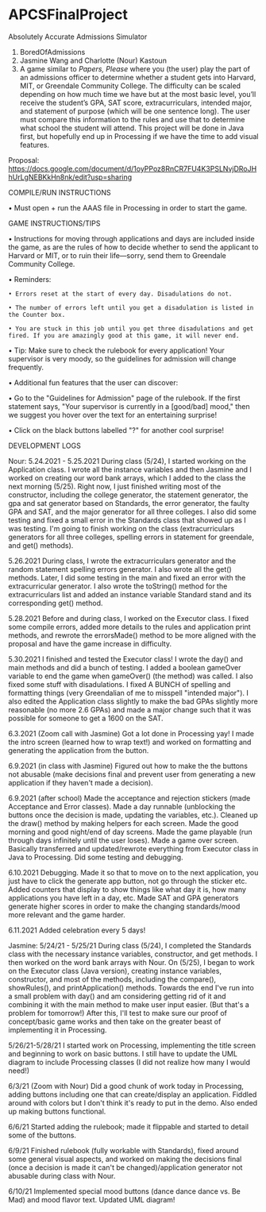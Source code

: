 # APCSFinalProject
Absolutely Accurate Admissions Simulator
1. BoredOfAdmissions
2. Jasmine Wang and Charlotte (Nour) Kastoun
3. A game similar to <i> Papers, Please </i> where you (the user) play the part of an admissions officer to determine whether a student gets into Harvard, MIT, or Greendale Community College. The difficulty can be scaled depending on how much time we have but at the most basic level, you’ll receive the student’s GPA, SAT score, extracurriculars, intended major, and statement of purpose (which will be one sentence long). The user must compare this information to the rules and use that to determine what school the student will attend. This project will be done in Java first, but hopefully end up in Processing if we have the time to add visual features.

Proposal: https://docs.google.com/document/d/1oyPPoz8RnCR7FU4K3PSLNvjDRoJHhUrLgNEBKkHn8nk/edit?usp=sharing

COMPILE/RUN INSTRUCTIONS

• Must open + run the AAAS file in Processing in order to start the game.

GAME INSTRUCTIONS/TIPS

• Instructions for moving through applications and days are included inside the game, as are the rules of how to decide whether to send the applicant to Harvard or MIT, or to ruin their life—sorry, send them to Greendale Community College.

• Reminders:

    • Errors reset at the start of every day. Disadulations do not.
    
    • The number of errors left until you get a disadulation is listed in the Counter box.
    
    • You are stuck in this job until you get three disadulations and get fired. If you are amazingly good at this game, it will never end. 
    
• Tip: Make sure to check the rulebook for every application! Your supervisor is very moody, so the guidelines for admission will change frequently.

• Additional fun features that the user can discover:

   • Go to the "Guidelines for Admission" page of the rulebook. If the first statement says, "Your supervisor is currently in a [good/bad] mood," then we suggest you hover over the text for an entertaining surprise!
   
   • Click on the black buttons labelled "?" for another cool surprise!


DEVELOPMENT LOGS

Nour:
5.24.2021 - 5.25.2021
During class (5/24), I started working on the Application class. I wrote all the instance variables and then Jasmine and I worked on creating our word bank arrays, which I added to the class the next morning (5/25). Right now, I just finished writing most of the constructor, including the college generator, the statement generator, the gpa and sat generator based on Standards, the error generator, the faulty GPA and SAT, and the major generator for all three colleges. I also did some testing and fixed a small error in the Standards class that showed up as I was testing. I'm going to finish working on the class (extracurriculars generators for all three colleges, spelling errors in statement for greendale, and get() methods).

5.26.2021
During class, I wrote the extracurriculars generator and the random statement spelling errors generator. I also wrote all the get() methods. Later, I did some testing in the main and fixed an error with the extracurricular generator. I also wrote the toString() method for the extracurriculars list and added an instance variable Standard stand and its corresponding get() method.

5.28.2021
Before and during class, I worked on the Executor class. I fixed some compile errors, added more details to the rules and application print methods, and rewrote the errorsMade() method to be more aligned with the proposal and have the game increase in difficulty. 

5.30.2021
I finished and tested the Executor class! I wrote the day() and main methods and did a bunch of testing. I added a boolean gameOver variable to end the game when gameOver() (the method) was called. I also fixed some stuff with disadulations. I fixed A BUNCH of spelling and formatting things (very Greendalian of me to misspell "intended major"). I also edited the Application class slightly to make the bad GPAs slightly more reasonable (no more 2.6 GPAs) and made a major change such that it was possible for someone to get a 1600 on the SAT. 

6.3.2021 (Zoom call with Jasmine)
Got a lot done in Processing yay! I made the intro screen (learned how to wrap text!) and worked on formatting and generating the application from the button. 

6.9.2021 (in class with Jasmine)
Figured out how to make the the buttons not abusable (make decisions final and prevent user from generating a new application if they haven't made a decision).

6.9.2021 (after school)
Made the acceptance and rejection stickers (made Acceptance and Error classes).
Made a day runnable (unblocking the buttons once the decision is made, updating the variables, etc.).
Cleaned up the draw() method by making helpers for each screen.
Made the good morning and good night/end of day screens.
Made the game playable (run through days infinitely until the user loses).
Made a game over screen.
Basically transferred and updated/rewrote everything from Executor class in Java to Processing.
Did some testing and debugging.

6.10.2021
Debugging.
Made it so that to move on to the next application, you just have to click the generate app button, not go through the sticker etc.
Added counters that display to show things like what day it is, how many applications you have left in a day, etc.
Made SAT and GPA generators generate higher scores in order to make the changing standards/mood more relevant and the game harder.

6.11.2021
Added celebration every 5 days!

Jasmine:
5/24/21 - 5/25/21
During class (5/24), I completed the Standards class with the necessary instance variables, constructor, and get methods. I then worked on the word bank arrays with Nour. On (5/25), I began to work on the Executor class (Java version), creating instance variables, constructor, and most of the methods, including the compare(), showRules(), and printApplication() methods. Towards the end I've run into a small problem with day() and am considering getting rid of it and combining it with the main method to make user input easier. (But that's a problem for tomorrow!) After this, I'll test to make sure our proof of concept/basic game works and then take on the greater beast of implementing it in Processing.

5/26/21-5/28/21
I started work on Processing, implementing the title screen and beginning to work on basic buttons. I still have to update the UML diagram to include Processing classes (I did not realize how many I would need!)

6/3/21 (Zoom with Nour)
Did a good chunk of work today in Processing, adding buttons including one that can create/display an application. Fiddled around with colors but I don't think it's ready to put in the demo. Also ended up making buttons functional.

6/6/21
Started adding the rulebook; made it flippable and started to detail some of the buttons.

6/9/21
Finished rulebook (fully workable with Standards), fixed around some general visual aspects, and worked on making the decisions final (once a decision is made it can't be changed)/application generator not abusable during class with Nour.

6/10/21
Implemented special mood buttons (dance dance dance vs. Be Mad) and mood flavor text. Updated UML diagram!
